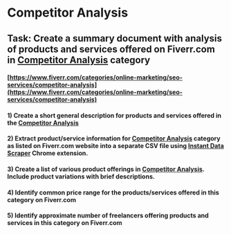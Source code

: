 # Competitor Analysis
## Task: Create a summary document with analysis of products and services offered on Fiverr.com in [Competitor Analysis](https://www.fiverr.com/categories/online-marketing/seo-services/competitor-analysis) category
#### [https://www.fiverr.com/categories/online-marketing/seo-services/competitor-analysis](https://www.fiverr.com/categories/online-marketing/seo-services/competitor-analysis)
#### 1) Create a short general description for products and services offered in the [Competitor Analysis](https://www.fiverr.com/categories/online-marketing/seo-services/competitor-analysis)
#### 2) Extract product/service information for [Competitor Analysis](https://www.fiverr.com/categories/online-marketing/seo-services/competitor-analysis) category as listed on Fiverr.com website into a separate CSV file using [Instant Data Scraper](https://chrome.google.com/webstore/detail/instant-data-scraper/ofaokhiedipichpaobibbnahnkdoiiah) Chrome extension.
#### 3) Create a list of various product offerings in [Competitor Analysis](https://www.fiverr.com/categories/online-marketing/seo-services/competitor-analysis). Include product variations with brief descriptions.
#### 4) Identify common price range for the products/services offered in this category on Fiverr.com
#### 5) Identify approximate number of freelancers offering products and services in this category on Fiverr.com
